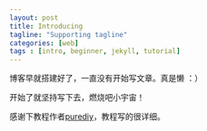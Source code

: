 ```yaml
---
layout: post
title: Introducing
tagline: "Supporting tagline"
categories: [web]
tags : [intro, beginner, jekyll, tutorial]
---
```


博客早就搭建好了，一直没有开始写文章。真是懒  ：）

开始了就坚持写下去，燃烧吧小宇宙！

感谢下教程作者[purediy](http://www.cnblogs.com/purediy/archive/2013/03/07/2948892.html)，教程写的很详细。